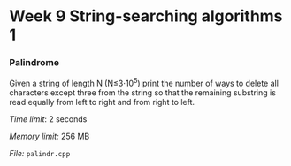 # Week 9 String-searching algorithms 1

### Palindrome

Given a string of length N (N&le;3&sdot;10<sup>5</sup>) print the number of ways to delete all characters except three from the string
so that the remaining substring is read equally from left to right and from right to left. 

*Time limit*: 2 seconds

*Memory limit:* 256 MB

*File:* `palindr.cpp`
